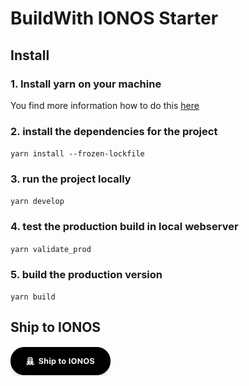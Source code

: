# BuildWith IONOS Starter

## Install

### 1. Install yarn on your machine
You find more  information how to do this [here](https://classic.yarnpkg.com/en/docs/install)

### 2. install the dependencies for the project

`yarn install --frozen-lockfile`

### 3. run the project locally

`yarn develop`

### 4. test the production build in local webserver

`yarn validate_prod`

### 5. build the production version

`yarn build`

## Ship to IONOS

[![Ship to IONOS](src/assets/images/ship-to-ionos-button.webp.png)](https://buildwith.ionos.com/setup?repo=https://github.com/buildwith-ionos/buildwith-ionos-starter)
